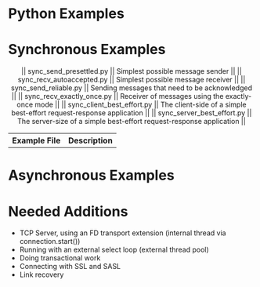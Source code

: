 Python Examples
===============

# Synchronous Examples

<center>
<table>
  <tr><th>Example File</th><th>Description</th></tr>
  || sync_send_presettled.py || Simplest possible message sender ||
  || sync_recv_autoaccepted.py || Simplest possible message receiver ||
  || sync_send_reliable.py || Sending messages that need to be acknowledged ||
  || sync_recv_exactly_once.py || Receiver of messages using the exactly-once mode ||
  || sync_client_best_effort.py || The client-side of a simple best-effort request-response application ||
  || sync_server_best_effort.py || The server-size of a simple best-effort request-response application ||
</table>
</center>

# Asynchronous Examples

# Needed Additions

 - TCP Server, using an FD transport extension (internal thread via connection.start())
 - Running with an external select loop (external thread pool)
 - Doing transactional work
 - Connecting with SSL and SASL
 - Link recovery
